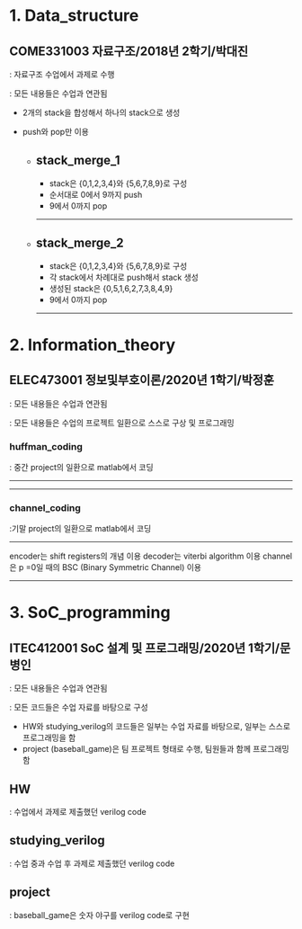 # 1. Data_structure

## COME331003 자료구조/2018년 2학기/박대진

: 자료구조 수업에서 과제로 수행

: 모든 내용들은 수업과 연관됨

- 2개의 stack을 합성해서 하나의 stack으로 생성
- push와 pop만 이용

  - stack_merge_1
    --------------------------------------
    - stack은 {0,1,2,3,4}와 {5,6,7,8,9}로 구성
    - 순서대로 0에서 9까지 push
    - 9에서 0까지 pop
    --------------------------------------
    
  - stack_merge_2
    --------------------------------------
    - stack은 {0,1,2,3,4}와 {5,6,7,8,9}로 구성
    - 각 stack에서 차례대로 push해서 stack 생성
    - 생성된 stack은 {0,5,1,6,2,7,3,8,4,9}
    - 9에서 0까지 pop
    --------------------------------------




# 2. Information_theory

## ELEC473001 정보및부호이론/2020년 1학기/박정훈

: 모든 내용들은 수업과 연관됨

: 모든 내용들은 수업의 프로젝트 일환으로 스스로 구상 및 프로그래밍


### huffman_coding

: 중간 project의 일환으로 matlab에서 코딩

----------------------------------------------

----------------------------------------------

### channel_coding

:기말 project의 일환으로 matlab에서 코딩

----------------------------------------------
encoder는 shift registers의 개념 이용
decoder는 viterbi algorithm 이용
channel은 p =0일 때의 BSC (Binary Symmetric Channel) 이용

----------------------------------------------




# 3. SoC_programming 

## ITEC412001 SoC 설계 및 프로그래밍/2020년 1학기/문병인

: 모든 내용들은 수업과 연관됨

: 모든 코드들은 수업 자료를 바탕으로 구성

- HW와 studying_verilog의 코드들은 일부는 수업 자료를 바탕으로, 일부는 스스로 프로그래밍을 함
- project (baseball_game)은 팀 프로젝트 형태로 수행, 팀원들과 함께 프로그래밍함

## HW
: 수업에서 과제로 제출했던 verilog code

## studying_verilog
: 수업 중과 수업 후 과제로 제출했던 verilog code

## project
: baseball_game은 숫자 야구를 verilog code로 구현

